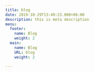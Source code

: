 ```yaml
---
title: blog
date: 2019-10-29T13:49:23.000+06:00
description: this is meta description
menu:
  footer:
    name: Blog
    weight: 2
  main:
    name: Blog
    URL: blog
    weight: 2

---
```

